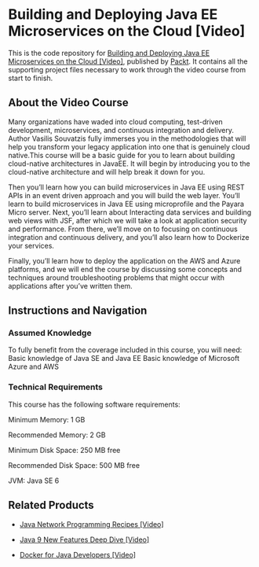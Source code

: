 # Building and Deploying Java EE Microservices on the Cloud [Video]
This is the code repository for [Building and Deploying Java EE Microservices on the Cloud [Video]](), published by [Packt](https://www.packtpub.com/?utm_source=github). It contains all the supporting project files necessary to work through the video course from start to finish.
## About the Video Course
Many organizations have waded into cloud computing, test-driven development, microservices, and continuous integration and delivery. Author Vasilis Souvatzis fully immerses you in the methodologies that will help you transform your legacy application into one that is genuinely cloud native.This course will be a basic guide for you to learn about building cloud-native architectures in JavaEE. It will begin by introducing you to the cloud-native architecture and will help break it down for you.

Then you’ll learn how you can build microservices in Java EE using REST APIs in an event driven approach and you will build the web layer. You’ll learn to build microservices in Java EE using microprofile and the Payara Micro server. Next, you’ll learn about Interacting data services and building web views with JSF, after which we will take a look at application security and performance. From there, we’ll move on to focusing on continuous integration and continuous delivery, and you’ll also learn how to Dockerize your services.

Finally, you’ll learn how to deploy the application on the AWS and Azure platforms, and we will end the course by discussing some concepts and techniques around troubleshooting problems that might occur with applications after you’ve written them.



## Instructions and Navigation
### Assumed Knowledge
To fully benefit from the coverage included in this course, you will need:<br/>
Basic knowledge of Java SE and Java EE
Basic knowledge of Microsoft Azure and AWS

### Technical Requirements
This course has the following software requirements:<br/>
	
Minimum Memory: 1 GB

Recommended Memory: 2 GB

Minimum Disk Space: 250 MB free

Recommended Disk Space: 500 MB free

JVM: Java SE 6

## Related Products
* [Java Network Programming Recipes [Video]]()

* [Java 9 New Features Deep Dive [Video]]()

* [Docker for Java Developers [Video]]()

